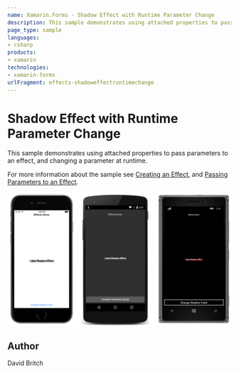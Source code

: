 ```yaml
---
name: Xamarin.Forms - Shadow Effect with Runtime Parameter Change
description: This sample demonstrates using attached properties to pass parameters to an effect, and changing a parameter at runtime.
page_type: sample
languages:
- csharp
products:
- xamarin
technologies:
- xamarin-forms
urlFragment: effects-shadoweffectruntimechange
---
```

# Shadow Effect with Runtime Parameter Change

This sample demonstrates using attached properties to pass parameters to an effect, and changing a parameter at runtime.

For more information about the sample see [Creating an Effect](https://developer.xamarin.com/guides/xamarin-forms/effects/creating/), and [Passing Parameters to an Effect](https://developer.xamarin.com/guides/xamarin-forms/effects/passing-parameters/).

![Shadow Effect with Runtime Parameter Change application screenshot](Screenshots/01All.png "Shadow Effect with Runtime Parameter Change application screenshot")

## Author

David Britch
